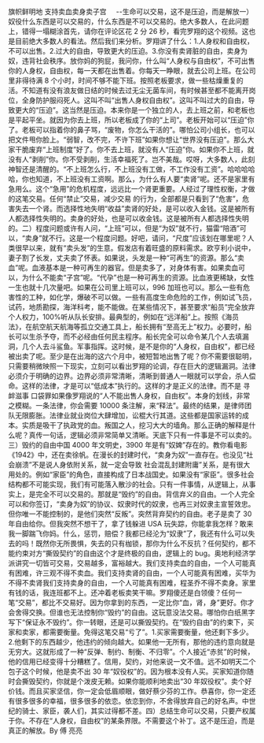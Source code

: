 旗帜鲜明地 支持卖血卖身卖子宫     --生命可以交易，这不是压迫，而是解放一）奴役什么东西是可以交易的，什么东西是不可以交易的。绝大多数人，在此问题上，错得一塌糊涂首先，请你在评论区花 2 分 26 秒，看完罗翔的这个视频。这也是目前绝大多数人的看法。然后我们来分析。罗翔讲了什么：1.人身权和自由权，不可以出售。2.过大的自由，导致更大的压迫。3.你没有卖肾脏的自由，卖身为奴，违背社会秩序。放你妈的狗屁，我问你，什么叫“人身权与自由权”，不可出售你的人身权，自由权，每一天都在出售着。你每天一睁眼，就去公司上班。在公司里非得待满 8 个小时，时间不够不能下班。按照老板要求，做一些枯燥重复的活。不知道有没有浪友做日结的时候去过无尘无菌车间，有时候甚至都不能离开岗位，全身防护服闷死人。这叫不叫“出售人身权自由权”。这叫不叫过大的自由，导致更大的“压迫”。这当然是压迫。本来你是一个独立的人，去上班之前，和老板也是平起平坐。就因为你去上班，所以老板成了你的“上司”。老板开始可以“压迫”你了。老板可以指着你的鼻子骂，“废物，你怎么干活的”。哪怕公司小组长，也可以把文件甩你脸上。“弱智，改不完，不许下班”如果你想让“世界没有压迫”。那么大家干脆废弃“上班制度”好了。你不去上班，就没有人“压迫”你。如果你不上班，就没有人“剥削”你。你不受剥削，生活幸福死了。岂不美哉。哎呀，大多数人，此刻神智还是清醒的。“不上班怎么行，不上班没有工做，不工作没有工资”。哈哈哈哈哈，你也知道，不上班没有工资啊。那么，为什么有人要“卖肾”呢。还不是家里有急用么。这个“急用”的危机程度，远远比一个肾更重要。人经过了理性权衡，才做的这笔交易。任何“禁止”交易，减少交易 的行为，全部都是只看到了“危害”，危害失去一个肾。而选择性地失明“收益”卖肾的好处，是可以收入金钱。这是被所有人都选择性失明的。卖身的好处，也是可以收金钱。这是被所有人都选择性失明的。二）程度问题或许有人问，“上班”可以，但是“为奴”就不行，猫雷“陪酒”可以，“卖身”就不行。这是一个程度问题。好吧，请问，“尺度”应该划在哪里呢？人类很早以来，就有“卖头发”的生意。假发店有着旺盛的原料需求。欧亨利小说中，妻子割了长发，丈夫卖了怀表。如果说，头发是一种“可再生”的资源。那么“卖血”呢。血液基本是一种可再生的器官。但是卖多了，对身体有害。如果卖血可以，为什么不能卖“子宫”呢。“代孕”也是一种可再生的资源。比血液更稀缺，女性一生也就十几次量吧。如果在公司里上班可以，996 加班也可以。那么一些有危害性的工种，如化学，爆破不可以做。一些有高度生命危险的工作，例如试飞员，试药，地质勘探，海洋科考，能不能做。在某些情况下，甚至要求“船员”完全放弃个人权力，100%听从队长安排。最典型的，例如在“远洋船”上。按照《海员法》，在航空航天航海等孤立交通工具上，船长拥有“至高无上”权力。必要时，船长可以生杀予夺，而不必经由任何民主程序。船长完全可以命令某几个人去填漏洞，几个人去斗鲨鱼。军事指挥。这时候，是不是你的“人身权，自由权”，都已经被出卖了呢。至少是在出海的这六个月中，被短暂地出售了呢？你不需要很聪明，只需要稍微映照一下现实，立刻可以看出罗翔的论调，存在巨大的逻辑漏洞。法律必须介于明确的边界。边界必须非常清晰，清晰到普通人一眼就可以学会，杀人偿命。这样的法律，才是可以“低成本”执行的。这样的才是正义的法律。而不是 寻衅滋事 口袋罪如果像罗翔说的“人不能出售人身权，自由权”。本身的划线，非常之模糊。一条法律，你会需要 10000 条注解，来“释法”。最终的结果，是律师团队无限膨胀。法律业就业岗位大肆增加，讼棍大行其道。这些都是国家运转的成本。实质是吸干了执政党的血。叛国之人，挖习大大的墙角。那么正确的解释是什么呢？真传一句话，逻辑必须非常简单又清晰。天底下只有一件事是不可以卖的。三）毁约的自由中国 4000 年文明史，3900 年是有“奴婢”存在的。教你看电影《1942》中，还在卖徐帆。在漫长的封建时代，“卖身为奴”一直存在。也没见“社会崩溃”不是说人身依附关系，就一定会导致 社会混乱封建附庸”关系，是有很大用处的。例如“家臣”的角色，直接构成了日本战国史。如果没有“家臣”。很多社会结构都不可能实现，我们有可能落入散沙的社会。只有一件事情，从逻辑上，从事实上，是完全不可以交易的。那就是“毁约”的自由。背信弃义的自由。一个人完全可以和你签订，“卖身为奴”的协议、奴隶时代的奴隶，也再三对奴隶主宣誓效忠。但你唯一不能控制的，是他们突然“反叛”。突然背弃契约的自由。老子是卖了 30 年自由给你。但我突然不想干了，拿了钱躲进 USA 玩失踪，你能拿我怎样？敢来我一脚踹飞你妈。什么，惩罚，赔偿？我都已经沦为“奴隶”了，我还有什么可以失去的吗！既然你无所畏惧，失去的只有枷锁，那你为什么不反抗？任何契约，都不能约束对方“撕毁契约”的自由这个才是终极的自由，逻辑上的 bug。奥地利经济学派讲究一切皆可交易，交易越多，富裕越大。我们支持卖血的自由，一个人可能真有困难，许三观不得不卖血。我们支持卖肾的自由，一个人可能真有困难，买华为不得不卖肾我们支持卖身的自由，一个人可能真有困难，程圣乔不得不卖身。家里有钱的话，我连班都不上。还冲着老板卖笑干嘛。罗翔傻还是白领傻？任何一笔“交易”，都比不交易好。因为你拿到的东西，一定比你“血，肾，身”更好。你才会舍得交换。但谁也无法控制你“毁约”的自由。这玩意没法交易。哪怕你白纸黑字写下“保证永不毁约”。你一转眼，还是可以撕毁契约。在“毁约自由”的约束下，买家和卖家，都需要衡量。免得这笔交易“亏了”。1.买家需要衡量，他还剩下多少。2.他剩下的东西越少，他违约的倾向越大。如果他一无所有，那他的违约意向就是无穷大。这就形成了一种“反弹、制约、制衡、不归零”。个人接近“赤贫”的时候，他的信用已经变得十分糟糕了。信用，契约，对他来说一文不值。远不如明天二个包子这个时候，他是卖不出 30 年“奴役权”的。因为根本没有人买。买家知道你随时会撕毁契约，你就是个泼皮无赖。如果你能顺利地卖出“30 年奴役权”。卖个好价钱。而且买家坚信，你一定会低眉顺眼，做好蔡少芬的工作。恭喜你，你一定还有很多很多的幸福，很多很多的依恋。依恋到你，不舍得放弃自己的好名声。中世纪的骑士、家臣，袭人们，其实过得都不差。四）总结生命可以交易，只要产权属于你。不存在“人身权，自由权”的某条界限。不需要这个补丁。这不是压迫，而是真正的解放。By 傅 亮亮